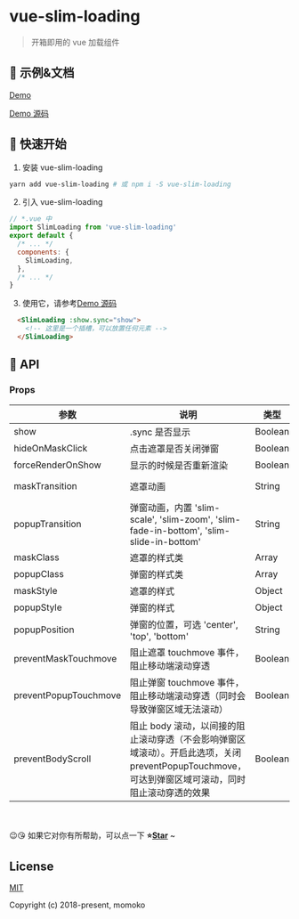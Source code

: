 # vue-slim-loading

> 开箱即用的 vue 加载组件

## 🐠 示例&文档

[Demo](https://wannaxiao.github.io/vue-slim-loading/demo/dist/)

[Demo 源码](https://github.com/wannaxiao/vue-slim-loading/blob/master/demo/App.vue)

## 🚀 快速开始

1.  安装 vue-slim-loading

```bash
yarn add vue-slim-loading # 或 npm i -S vue-slim-loading
```

2.  引入 vue-slim-loading

```js
// *.vue 中
import SlimLoading from 'vue-slim-loading'
export default {
  /* ... */
  components: {
    SlimLoading,
  },
  /* ... */
}
```

3.  使用它，请参考[Demo 源码](https://github.com/wannaxiao/vue-slim-loading/blob/master/demo/App.vue)
```html
  <SlimLoading :show.sync="show">
    <!-- 这里是一个插槽，可以放置任何元素 -->
  </SlimLoading>
```

## 🔌 API

### Props

| 参数 | 说明 | 类型 | 默认值 |
| --- | --- | --- | --- |
| show | .sync 是否显示 | Boolean | false |
| hideOnMaskClick | 点击遮罩是否关闭弹窗 | Boolean | false |
| forceRenderOnShow | 显示的时候是否重新渲染 | Boolean | false |
| maskTransition | 遮罩动画 | String | slim-fade |
| popupTransition | 弹窗动画，内置 'slim-scale', 'slim-zoom', 'slim-fade-in-bottom', 'slim-slide-in-bottom' | String | slim-scale |
| maskClass | 遮罩的样式类 | Array | null |
| popupClass | 弹窗的样式类 | Array | null |
| maskStyle | 遮罩的样式 | Object | null |
| popupStyle | 弹窗的样式 | Object | null |
| popupPosition | 弹窗的位置，可选 'center', 'top', 'bottom' | String | center |
| preventMaskTouchmove | 阻止遮罩 touchmove 事件，阻止移动端滚动穿透 | Boolean | true |
| preventPopupTouchmove | 阻止弹窗 touchmove 事件，阻止移动端滚动穿透（同时会导致弹窗区域无法滚动） | Boolean | true |
| preventBodyScroll | 阻止 body 滚动，以间接的阻止滚动穿透（不会影响弹窗区域滚动）。开启此选项，关闭 preventPopupTouchmove，可达到弹窗区域可滚动，同时阻止滚动穿透的效果 | Boolean | false |

<br>
<br>
😉😘 如果它对你有所帮助，可以点一下 <b>⭐️<a href="#">Star</a></b> ~

## License

[MIT](http://opensource.org/licenses/MIT)

Copyright (c) 2018-present, momoko
